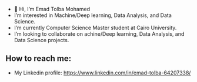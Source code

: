 - 👋 Hi, I’m Emad Tolba Mohamed
- I’m interested in Machine/Deep learning, Data Analysis, and Data Science. 
- I’m currently Computer Science Master student at Cairo University.
- I’m looking to collaborate on achine/Deep learning, Data Analysis, and Data Science projects.
## How to reach me:
- My Linkedin profile: 
https://www.linkedin.com/in/emad-tolba-64207338/

<!---
EmadTolbaMohamed/EmadTolbaMohamed is a ✨ special ✨ repository because its `README.md` (this file) appears on your GitHub profile.
You can click the Preview link to take a look at your changes.
--->
